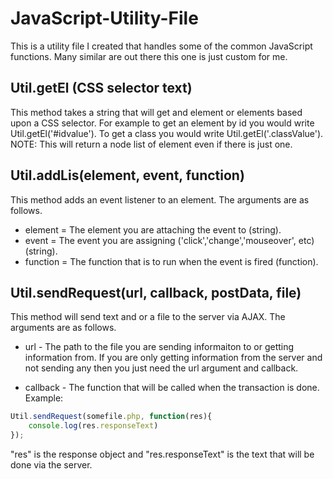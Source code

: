 # JavaScript-Utility-File
This is a utility file I created that handles some of the common JavaScript functions.  Many similar are out there this one is just custom for me.

## Util.getEl (CSS selector text)
This method takes a string that will get and element or elements based upon a CSS selector.  For example to get an element by id you would write Util.getEl('#idvalue').  To get a class you would write Util.getEl('.classValue').  NOTE: This will return a node list of element even if there is just one.

## Util.addLis(element, event, function)
This method adds an event listener to an element.  The arguments are as follows.

* element = The element you are attaching the event to (string).
* event = The event you are assigning ('click','change','mouseover', etc) (string).
* function = The function that is to run when the event is fired (function).

## Util.sendRequest(url, callback, postData, file)
This method will send text and or a file to the server via AJAX.  The arguments are as follows.

* url - The path to the file you are sending informaiton to or getting information from. If you are only getting information from the server and not sending any then you just need the url argument and callback.

* callback  -  The function that will be called when the transaction is done. Example:

```javascript
Util.sendRequest(somefile.php, function(res){
	console.log(res.responseText)
});
```
"res" is the response object and "res.responseText" is the text that will be done via the server.

